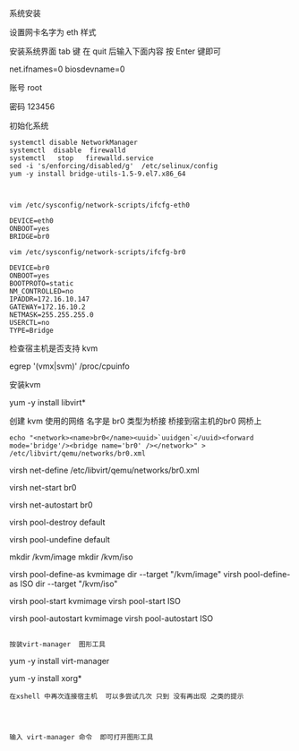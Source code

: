 系统安装


设置网卡名字为 eth 样式

安装系统界面  tab  键  在 quit 后输入下面内容 按 Enter 键即可

net.ifnames=0 biosdevname=0



账号 
root   

密码
123456


初始化系统
```systemctl stop NetworkManager
systemctl disable NetworkManager
systemctl  disable  firewalld
systemctl   stop   firewalld.service
sed -i 's/enforcing/disabled/g'  /etc/selinux/config
yum -y install bridge-utils-1.5-9.el7.x86_64



vim /etc/sysconfig/network-scripts/ifcfg-eth0

DEVICE=eth0
ONBOOT=yes
BRIDGE=br0

vim /etc/sysconfig/network-scripts/ifcfg-br0

DEVICE=br0
ONBOOT=yes
BOOTPROTO=static
NM_CONTROLLED=no
IPADDR=172.16.10.147
GATEWAY=172.16.10.2
NETMASK=255.255.255.0
USERCTL=no
TYPE=Bridge
```

检查宿主机是否支持  kvm

egrep '(vmx|svm)' /proc/cpuinfo


安装kvm 

yum   -y   install   libvirt*  

创建 kvm 使用的网络  名字是  br0   类型为桥接    桥接到宿主机的br0 网桥上


```echo "<network><name>br0</name><uuid>`uuidgen`</uuid><forward mode='bridge'/><bridge name='br0' /></network>" >  /etc/libvirt/qemu/networks/br0.xml```


virsh net-define    /etc/libvirt/qemu/networks/br0.xml

virsh net-start   br0

virsh  net-autostart  br0



virsh pool-destroy default

virsh pool-undefine default


mkdir /kvm/image
mkdir /kvm/iso


virsh pool-define-as  kvmimage  dir --target  "/kvm/image"
virsh pool-define-as  ISO  dir --target  "/kvm/iso"

virsh pool-start  kvmimage
virsh pool-start  ISO

virsh  pool-autostart   kvmimage
virsh  pool-autostart   ISO
```

按装virt-manager  图形工具
```
yum   -y   install    virt-manager

yum -y install xorg*
```
在xshell 中再次连接宿主机  可以多尝试几次 只到 没有再出现 之类的提示 




输入 virt-manager 命令  即可打开图形工具

















